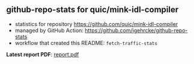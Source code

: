 ## github-repo-stats for quic/mink-idl-compiler

- statistics for repository https://github.com/quic/mink-idl-compiler
- managed by GitHub Action: https://github.com/jgehrcke/github-repo-stats
- workflow that created this README: `fetch-traffic-stats`

**Latest report PDF**: [report.pdf](https://github.com/njjetha/github-traffic/raw/github-repo-stats/quic/mink-idl-compiler/latest-report/report.pdf)

